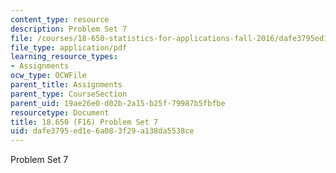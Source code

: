 ```yaml
---
content_type: resource
description: Problem Set 7
file: /courses/18-650-statistics-for-applications-fall-2016/dafe3795ed1e6a083f29a138da5538ce_MIT18_650F16_PSet7.pdf
file_type: application/pdf
learning_resource_types:
- Assignments
ocw_type: OCWFile
parent_title: Assignments
parent_type: CourseSection
parent_uid: 19ae26e0-d02b-2a15-b25f-79987b5fbfbe
resourcetype: Document
title: 18.650 (F16) Problem Set 7
uid: dafe3795-ed1e-6a08-3f29-a138da5538ce
---
```

Problem Set 7

